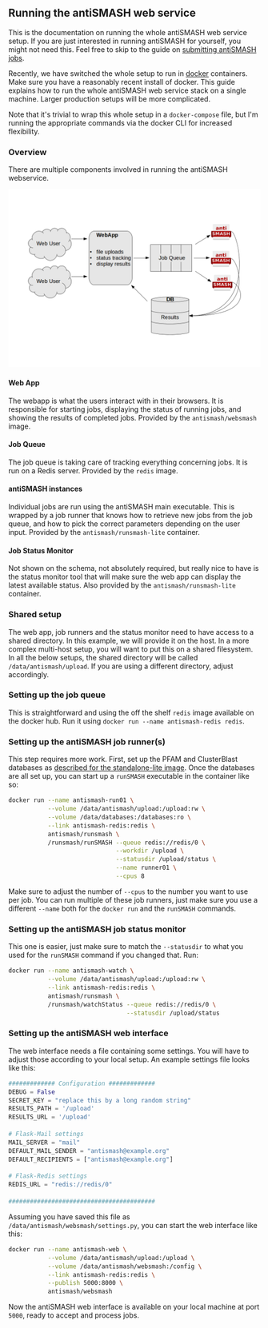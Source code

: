 ## Running the antiSMASH web service

This is the documentation on running the whole antiSMASH web service setup.  If
you are just interested in running antiSMASH for yourself, you might not need
this. Feel free to skip to the guide on [submitting antiSMASH jobs](website_submission.md).

Recently, we have switched the whole setup to run in [docker](https://docker.io/)
containers. Make sure you have a reasonably recent install of docker.
This guide explains how to run the whole antiSMASH web service stack on a single
machine. Larger production setups will be more complicated.

Note that it's trivial to wrap this whole setup in a `docker-compose` file, but
I'm running the appropriate commands via the docker CLI for increased
flexibility.

### Overview

There are multiple components involved in running the antiSMASH webservice.

![antiSMASH architecture](antismash_architecture.png)

#### Web App

The webapp is what the users interact with in their browsers. It is responsible
for starting jobs, displaying the status of running jobs, and showing the
results of completed jobs. Provided by the `antismash/websmash` image.

#### Job Queue

The job queue is taking care of tracking everything concerning jobs. It is
run on a Redis server. Provided by the `redis` image.

#### antiSMASH instances

Individual jobs are run using the antiSMASH main executable. This is wrapped by
a job runner that knows how to retrieve new jobs from the job queue, and how to
pick the correct parameters depending on the user input. Provided by the
`antismash/runsmash-lite` container.

#### Job Status Monitor

Not shown on the schema, not absolutely required, but really nice to have is the
status monitor tool that will make sure the web app can display the latest
available status. Also provided by the `antismash/runsmash-lite` container.

### Shared setup

The web app, job runners and the status monitor need to have access to a shared
directory. In this example, we will provide it on the host. In a more complex
multi-host setup, you will want to put this on a shared filesystem.
In all the below setups, the shared directory will be called
`/data/antismash/upload`. If you are using a different directory, adjust
accordingly.

### Setting up the job queue

This is straightforward and using the off the shelf `redis` image available on
the docker hub. Run it using `docker run --name antismash-redis redis`.

### Setting up the antiSMASH job runner(s)

This step requires more work. First, set up the PFAM and ClusterBlast databases
as [described for the standalone-lite
image](install.md#antismash-standalone-lite). Once the databases are all set up,
you can start up a `runSMASH` executable in the container like so:
```sh
docker run --name antismash-run01 \
           --volume /data/antismash/upload:/upload:rw \
           --volume /data/databases:/databases:ro \
           --link antismash-redis:redis \
           antismash/runsmash \
           /runsmash/runSMASH --queue redis://redis/0 \
                              --workdir /upload \
                              --statusdir /upload/status \
                              --name runner01 \
                              --cpus 8
```

Make sure to adjust the number of `--cpus` to the number you want to use per
job. You can run multiple of these job runners, just make sure you use a
different `--name` both for the `docker run` and the `runSMASH` commands.

### Setting up the antiSMASH job status monitor

This one is easier, just make sure to match the `--statusdir` to what you used
for the `runSMASH` command if you changed that. Run:
```sh
docker run --name antismash-watch \
           --volume /data/antismash/upload:/upload:rw \
           --link antismash-redis:redis \
           antismash/runsmash \
           /runsmash/watchStatus --queue redis://redis/0 \
                                 --statusdir /upload/status
```

### Setting up the antiSMASH web interface

The web interface needs a file containing some settings. You will have to adjust
those according to your local setup. An example settings file looks like this:
```python
############# Configuration #############
DEBUG = False
SECRET_KEY = "replace this by a long random string"
RESULTS_PATH = '/upload'
RESULTS_URL = '/upload'

# Flask-Mail settings
MAIL_SERVER = "mail"
DEFAULT_MAIL_SENDER = "antismash@example.org"
DEFAULT_RECIPIENTS = ["antismash@example.org"]

# Flask-Redis settings
REDIS_URL = "redis://redis/0"

#########################################
```

Assuming you have saved this file as
`/data/antismash/websmash/settings.py`, you can start the web interface
like this:
```sh
docker run --name antismash-web \
           --volume /data/antismash/upload:/upload \
           --volume /data/antismash/websmash:/config \
           --link antismash-redis:redis \
           --publish 5000:8000 \
           antismash/websmash
```

Now the antiSMASH web interface is available on your local machine at port
`5000`, ready to accept and process jobs.
